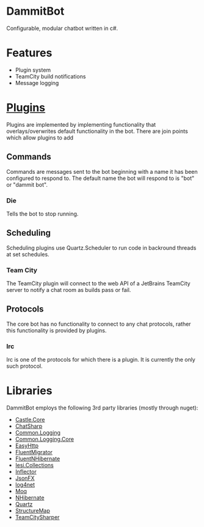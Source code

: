 # DammitBot

Configurable, modular chatbot written in c#.

# Features

- Plugin system
- TeamCity build notifications
- Message logging

# [Plugins](doc/Plugins.md)

Plugins are implemented by implementing functionality that overlays/overwrites default functionality in the bot.  There are join points which allow plugins to add

## Commands

Commands are messages sent to the bot beginning with a name it has been configured to respond to.  The default name the bot will respond to is "bot" or "dammit bot".

### Die

Tells the bot to stop running.

## Scheduling

Scheduling plugins use Quartz.Scheduler to run code in backround threads at set schedules.

### Team City

The TeamCity plugin will connect to the web API of a JetBrains TeamCity server to notify a chat room as builds pass or fail.

## Protocols

The core bot has no functionality to connect to any chat protocols, rather this functionality is provided by plugins.

### Irc

Irc is one of the protocols for which there is a plugin.  It is currently the only such protocol.

# Libraries

DammitBot employs the following 3rd party libraries (mostly through nuget):

- [Castle.Core](https://www.nuget.org/packages/Castle.Core/)
- [ChatSharp](https://www.nuget.org/packages/ChatSharp/)
- [Common.Logging](https://www.nuget.org/packages/Common.Logging/)
- [Common.Logging.Core](https://www.nuget.org/packages/Common.Logging.Core/)
- [EasyHttp](https://www.nuget.org/packages/EasyHttp/)
- [FluentMigrator](https://www.nuget.org/packages/FluentMigrator/)
- [FluentNHibernate](https://www.nuget.org/packages/FluentNHibernate/)
- [Iesi.Collections](https://www.nuget.org/packages/Iesi.Collections/)
- [Inflector](https://www.nuget.org/packages/Inflector/)
- [JsonFX](https://www.nuget.org/packages/JsonFx/)
- [log4net](https://www.nuget.org/packages/log4net/)
- [Moq](https://www.nuget.org/packages/Moq/)
- [NHibernate](https://www.nuget.org/packages/NHibernate/)
- [Quartz](https://www.nuget.org/packages/Quartz/)
- [StructureMap](https://www.nuget.org/packages/StructureMap/)
- [TeamCitySharper](https://github.com/functionreturnfunction/TeamCitySharper)
